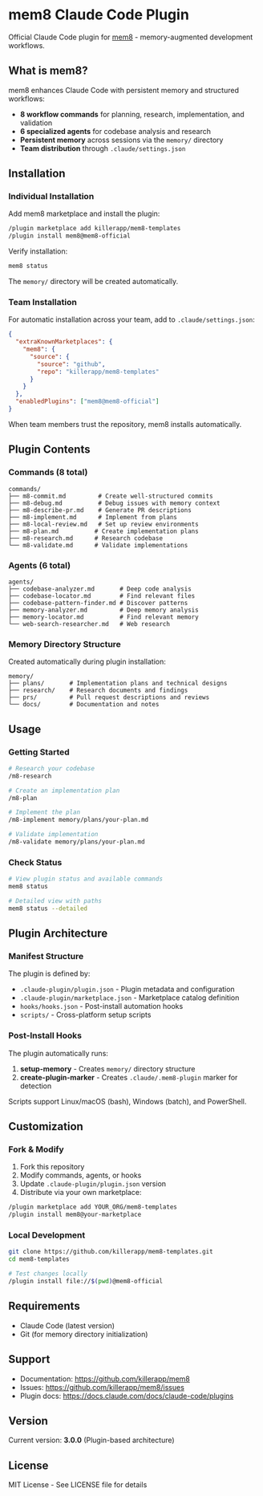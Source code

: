 # mem8 Claude Code Plugin

Official Claude Code plugin for [mem8](https://github.com/killerapp/mem8) - memory-augmented development workflows.

## What is mem8?

mem8 enhances Claude Code with persistent memory and structured workflows:

- **8 workflow commands** for planning, research, implementation, and validation
- **6 specialized agents** for codebase analysis and research
- **Persistent memory** across sessions via the `memory/` directory
- **Team distribution** through `.claude/settings.json`

## Installation

### Individual Installation

Add mem8 marketplace and install the plugin:

```bash
/plugin marketplace add killerapp/mem8-templates
/plugin install mem8@mem8-official
```

Verify installation:

```bash
mem8 status
```

The `memory/` directory will be created automatically.

### Team Installation

For automatic installation across your team, add to `.claude/settings.json`:

```json
{
  "extraKnownMarketplaces": {
    "mem8": {
      "source": {
        "source": "github",
        "repo": "killerapp/mem8-templates"
      }
    }
  },
  "enabledPlugins": ["mem8@mem8-official"]
}
```

When team members trust the repository, mem8 installs automatically.

## Plugin Contents

### Commands (8 total)

```
commands/
├── m8-commit.md         # Create well-structured commits
├── m8-debug.md          # Debug issues with memory context
├── m8-describe-pr.md    # Generate PR descriptions
├── m8-implement.md      # Implement from plans
├── m8-local-review.md   # Set up review environments
├── m8-plan.md          # Create implementation plans
├── m8-research.md      # Research codebase
└── m8-validate.md      # Validate implementations
```

### Agents (6 total)

```
agents/
├── codebase-analyzer.md       # Deep code analysis
├── codebase-locator.md        # Find relevant files
├── codebase-pattern-finder.md # Discover patterns
├── memory-analyzer.md         # Deep memory analysis
├── memory-locator.md          # Find relevant memory
└── web-search-researcher.md   # Web research
```

### Memory Directory Structure

Created automatically during plugin installation:

```
memory/
├── plans/       # Implementation plans and technical designs
├── research/    # Research documents and findings
├── prs/         # Pull request descriptions and reviews
└── docs/        # Documentation and notes
```

## Usage

### Getting Started

```bash
# Research your codebase
/m8-research

# Create an implementation plan
/m8-plan

# Implement the plan
/m8-implement memory/plans/your-plan.md

# Validate implementation
/m8-validate memory/plans/your-plan.md
```

### Check Status

```bash
# View plugin status and available commands
mem8 status

# Detailed view with paths
mem8 status --detailed
```

## Plugin Architecture

### Manifest Structure

The plugin is defined by:

- `.claude-plugin/plugin.json` - Plugin metadata and configuration
- `.claude-plugin/marketplace.json` - Marketplace catalog definition
- `hooks/hooks.json` - Post-install automation hooks
- `scripts/` - Cross-platform setup scripts

### Post-Install Hooks

The plugin automatically runs:

1. **setup-memory** - Creates `memory/` directory structure
2. **create-plugin-marker** - Creates `.claude/.mem8-plugin` marker for detection

Scripts support Linux/macOS (bash), Windows (batch), and PowerShell.

## Customization

### Fork & Modify

1. Fork this repository
2. Modify commands, agents, or hooks
3. Update `.claude-plugin/plugin.json` version
4. Distribute via your own marketplace:

```bash
/plugin marketplace add YOUR_ORG/mem8-templates
/plugin install mem8@your-marketplace
```

### Local Development

```bash
git clone https://github.com/killerapp/mem8-templates.git
cd mem8-templates

# Test changes locally
/plugin install file://$(pwd)@mem8-official
```

## Requirements

- Claude Code (latest version)
- Git (for memory directory initialization)

## Support

- Documentation: https://github.com/killerapp/mem8
- Issues: https://github.com/killerapp/mem8/issues
- Plugin docs: https://docs.claude.com/docs/claude-code/plugins

## Version

Current version: **3.0.0** (Plugin-based architecture)

## License

MIT License - See LICENSE file for details
